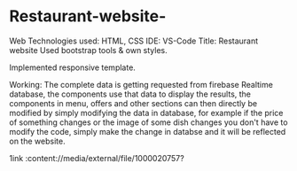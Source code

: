 # Restaurant-website-
Web Technologies used: HTML, CSS
IDE: VS-Code
Title: Restaurant website 
Used bootstrap tools & own styles.

Implemented responsive template.

Working:
The complete data is getting requested from firebase Realtime database, the components use that data to display the results, the components in menu, offers and other sections can then directly be modified by simply modifying the data in database, for example if the price of something changes or the image of some dish changes you don't have to modify the code, simply make the change in databse and it will be reflected on the website. 

1ink :content://media/external/file/1000020757?






